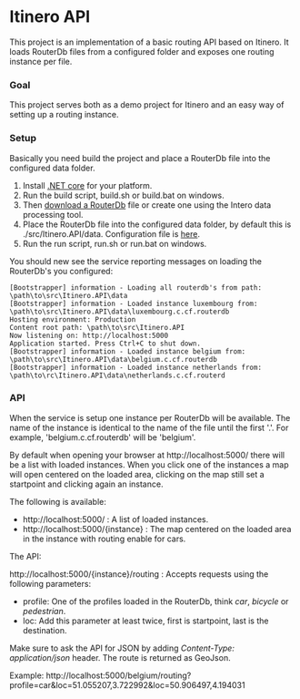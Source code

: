 #  Itinero API

This project is an implementation of a basic routing API based on Itinero. It loads RouterDb files from a configured folder and exposes one routing instance per file.

### Goal

This project serves both as a demo project for Itinero and an easy way of setting up a routing instance.

### Setup

Basically you need build the project and place a RouterDb file into the configured data folder.

1. Install [.NET core](https://www.microsoft.com/net/core) for your platform.
1. Run the build script, build.sh or build.bat on windows.
1. Then [download a RouterDb](http://files.itinero.tech/data/itinero/routerdbs/planet/europe/) file or create one using the Intero data processing tool.
1. Place the RouterDb file into the configured data folder, by default this is ./src/Itinero.API/data. Configuration file is [here](https://github.com/itinero/routing-api/blob/develop/src/Itinero.API/appsettings.json).
1. Run the run script, run.sh or run.bat on windows.

You should new see the service reporting messages on loading the RouterDb's you configured:

```
[Bootstrapper] information - Loading all routerdb's from path: \path\to\src\Itinero.API\data
[Bootstrapper] information - Loaded instance luxembourg from: \path\to\src\Itinero.API\data\luxembourg.c.cf.routerdb
Hosting environment: Production
Content root path: \path\to\src\Itinero.API
Now listening on: http://localhost:5000
Application started. Press Ctrl+C to shut down.
[Bootstrapper] information - Loaded instance belgium from: \path\to\src\Itinero.API\data\belgium.c.cf.routerdb
[Bootstrapper] information - Loaded instance netherlands from: \path\to\rc\Itinero.API\data\netherlands.c.cf.routerd
```

### API

When the service is setup one instance per RouterDb will be available. The name of the instance is identical to the name of the file until the first '.'. For example, 'belgium.c.cf.routerdb' will be 'belgium'.

By default when opening your browser at http://localhost:5000/ there will be a list with loaded instances. When you click one of the instances a map will open centered on the loaded area, clicking on the map still set a startpoint and clicking again an instance.

The following is available:

- http://localhost:5000/ : A list of loaded instances.
- http://localhost:5000/{instance} : The map centered on the loaded area in the instance with routing enable for cars.

The API:

http://localhost:5000/{instance}/routing : Accepts requests using the following parameters:
- profile: One of the profiles loaded in the RouterDb, think _car_, _bicycle_ or _pedestrian_.
- loc: Add this parameter at least twice, first is startpoint, last is the destination.

Make sure to ask the API for JSON by adding _Content-Type: application/json_ header. The route is returned as GeoJson.

Example: http://localhost:5000/belgium/routing?profile=car&loc=51.055207,3.722992&loc=50.906497,4.194031
